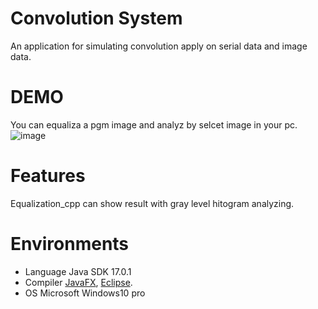 # Convolution System
An application for simulating convolution apply on serial data and image data.

# DEMO

You can equaliza a pgm image and analyz by selcet image in your pc.
![image]()

# Features

Equalization_cpp can show result with gray level hitogram analyzing.

# Environments 

* Language Java SDK 17.0.1
* Compiler [JavaFX](https://www.oracle.com/java/technologies/javase/javafx-overview.html), [Eclipse](https://www.eclipse.org/).
* OS Microsoft Windows10 pro
